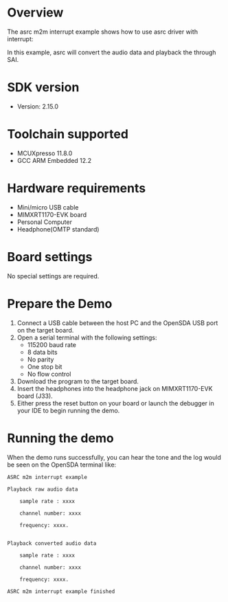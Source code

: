 Overview
========
The asrc m2m interrupt example shows how to use asrc driver with interrupt:

In this example, asrc will convert the audio data and playback the through SAI.

SDK version
===========
- Version: 2.15.0

Toolchain supported
===================
- MCUXpresso  11.8.0
- GCC ARM Embedded  12.2

Hardware requirements
=====================
- Mini/micro USB cable
- MIMXRT1170-EVK board
- Personal Computer
- Headphone(OMTP standard)

Board settings
==============
No special settings are required.

Prepare the Demo
================
1.  Connect a USB cable between the host PC and the OpenSDA USB port on the target board.
2.  Open a serial terminal with the following settings:
    - 115200 baud rate
    - 8 data bits
    - No parity
    - One stop bit
    - No flow control
3.  Download the program to the target board.
4. Insert the headphones into the headphone jack on MIMXRT1170-EVK board (J33).
5. Either press the reset button on your board or launch the debugger in your IDE to begin running the demo.

Running the demo
================
When the demo runs successfully, you can hear the tone and the log would be seen on the OpenSDA terminal like:

~~~~~~~~~~~~~~~~~~~
ASRC m2m interrupt example

Playback raw audio data

    sample rate : xxxx

    channel number: xxxx

    frequency: xxxx.


Playback converted audio data

    sample rate : xxxx

    channel number: xxxx

    frequency: xxxx.

ASRC m2m interrupt example finished
 ~~~~~~~~~~~~~~~~~~~
